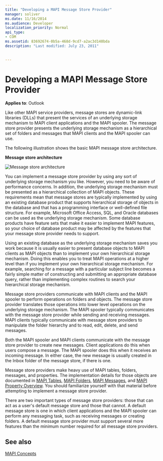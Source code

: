 ```yaml
---
title: "Developing a MAPI Message Store Provider"
manager: soliver
ms.date: 11/16/2014
ms.audience: Developer
localization_priority: Normal
api_type:
- COM
ms.assetid: 83692674-0b5a-468d-9cd7-a2ac3d140bda
description: "Last modified: July 23, 2011"
 
 
---
```


# Developing a MAPI Message Store Provider

  
  
**Applies to**: Outlook 
  
Like other MAPI service providers, message stores are dynamic-link libraries (DLLs) that present the services of an underlying storage mechanism to MAPI client applications and the MAPI spooler. The message store provider presents the underlying storage mechanism as a hierarchical set of folders and messages that MAPI clients and the MAPI spooler can use.
  
The following illustration shows the basic MAPI message store architecture.
  
 **Message store architecture**
  
![Message store architecture](media/storearc.gif)
  
You can implement a message store provider by using any sort of underlying storage mechanism you like. However, you need to be aware of performance concerns. In addition, the underlying storage mechanism must be presented as a hierarchical collection of MAPI objects. These requirements mean that message stores are typically implemented by using an existing database product that supports hierarchical storage of objects in the database and that has a programming interface or well-defined file structure. For example, Microsoft Office Access, SQL, and Oracle databases can be used as the underlying storage mechanism. Some database products have feature sets that make it easier to implement MAPI features, so your choice of database product may be affected by the features that your message store provider needs to support.
  
Using an existing database as the underlying storage mechanism saves you work because it is usually easier to present database objects to MAPI clients as MAPI objects than to implement your own hierarchical storage mechanism. Doing this enables you to treat MAPI operations at a higher level than if you implement your own hierarchical storage mechanism. For example, searching for a message with a particular subject line becomes a fairly simple matter of constructing and submitting an appropriate database query, rather than implementing complex routines to search your hierarchical storage mechanism.
  
Message store providers communicate with MAPI clients and the MAPI spooler to perform operations on folders and objects. The message store provider translates those operations into lower level operations on the underlying storage mechanism. The MAPI spooler typically communicates with the message store provider while sending and receiving messages. MAPI clients typically communicate with message store providers to manipulate the folder hierarchy and to read, edit, delete, and send messages.
  
Both the MAPI spooler and MAPI clients communicate with the message store provider to create new messages. Client applications do this when users compose a message. The MAPI spooler does this when it receives an incoming message. In either case, the new message is usually created in the Inbox folder of the message store, if there is one.
  
Message store providers make heavy use of MAPI tables, folders, messages, and properties. The implementation details for those objects are documented in [MAPI Tables](mapi-tables.md), [MAPI Folders](mapi-folders.md), [MAPI Messages](mapi-messages.md), and [MAPI Property Overview](mapi-property-overview.md). You should familiarize yourself with that material before attempting to implement a message store provider.
  
There are two important types of message store providers: those that can act as a user's default message store and those that cannot. A default message store is one in which client applications and the MAPI spooler can perform any messaging task, such as receiving messages or creating folders. A default message store provider must support several more features than the minimum number required for all message store providers.
  
## See also



[MAPI Concepts](mapi-concepts.md)

